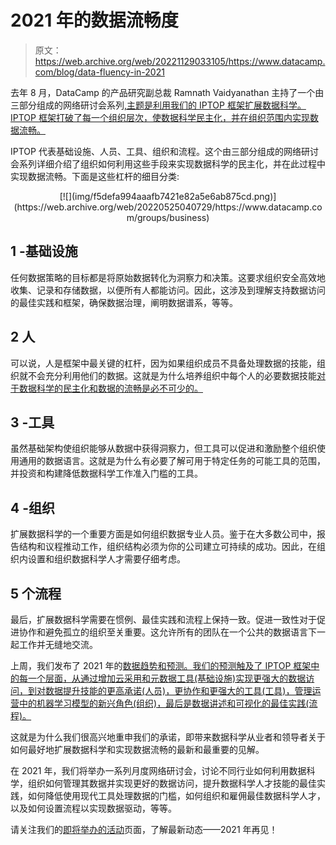 # 2021 年的数据流畅度

> 原文：<https://web.archive.org/web/20221129033105/https://www.datacamp.com/blog/data-fluency-in-2021>

去年 8 月，DataCamp 的产品研究副总裁 Ramnath Vaidyanathan 主持了一个由三部分组成的网络研讨会系列[,主题是利用我们的 IPTOP 框架扩展数据科学。IPTOP 框架打破了每一个组织层次，使数据科学民主化，并在组织范围内实现数据流畅。](https://web.archive.org/web/20220525040729/https://www.datacamp.com/resources/webinars/scaling-data-science-at-your-organization-part-1)

IPTOP 代表基础设施、人员、工具、组织和流程。这个由三部分组成的网络研讨会系列详细介绍了组织如何利用这些手段来实现数据科学的民主化，并在此过程中实现数据流畅。下面是这些杠杆的细目分类:

<center>[![](img/f5defa994aaafb7421e82a5e6ab875cd.png)](https://web.archive.org/web/20220525040729/https://www.datacamp.com/groups/business)</center>

## 1 -基础设施

任何数据策略的目标都是将原始数据转化为洞察力和决策。这要求组织安全高效地收集、记录和存储数据，以便所有人都能访问。因此，这涉及到理解支持数据访问的最佳实践和框架，确保数据治理，阐明数据谱系，等等。

## 2 人

可以说，人是框架中最关键的杠杆，因为如果组织成员不具备处理数据的技能，组织就不会充分利用他们的数据。这就是为什么培养组织中每个人的必要数据技能[对于数据科学的民主化和数据的流畅是必不可少的。](https://web.archive.org/web/20220525040729/https://www.datacamp.com/resources/webinars/l-and-d-leaders-data-fluency)

## 3 -工具

虽然基础架构使组织能够从数据中获得洞察力，但工具可以促进和激励整个组织使用通用的数据语言。这就是为什么有必要了解可用于特定任务的可能工具的范围，并投资和构建降低数据科学工作准入门槛的工具。

## 4 -组织

扩展数据科学的一个重要方面是如何组织数据专业人员。鉴于在大多数公司中，报告结构和议程推动工作，组织结构必须为你的公司建立可持续的成功。因此，在组织内设置和组织数据科学人才需要仔细考虑。

## 5 个流程

最后，扩展数据科学需要在惯例、最佳实践和流程上保持一致。促进一致性对于促进协作和避免孤立的组织至关重要。这允许所有的团队在一个公共的数据语言下一起工作并无缝地交流。

上周，我们发布了 2021 年的[数据趋势和预测。我们的预测触及了 IPTOP 框架中的每一个层面，从通过增加云采用和元数据工具(基础设施)实现更强大的数据访问，到对数据提升技能的更高承诺(人员)，更协作和更强大的工具(工具)，管理运营中的机器学习模型的新兴角色(组织)，最后是数据讲述和可视化的最佳实践(流程)。](https://web.archive.org/web/20220525040729/https://www.datacamp.com/resources/whitepapers/data-trends-and-predictions-2021)

这就是为什么我们很高兴地重申我们的承诺，即带来数据科学从业者和领导者关于如何最好地扩展数据科学和实现数据流畅的最新和最重要的见解。

在 2021 年，我们将举办一系列月度网络研讨会，讨论不同行业如何利用数据科学，组织如何管理其数据并实现更好的数据访问，提升数据科学人才技能的最佳实践，如何降低使用现代工具处理数据的门槛，如何组织和雇佣最佳数据科学人才，以及如何设置流程以实现数据驱动，等等。

请关注我们的[即将举办的活动](https://web.archive.org/web/20220525040729/https://www.datacamp.com/webinars)页面，了解最新动态——2021 年再见！